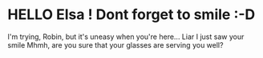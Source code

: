 # HELLO Elsa ! Dont forget to smile :-D 
I'm trying, Robin, but it's uneasy when you're here...
Liar I just saw your smile
Mhmh, are you sure that your glasses are serving you well? 
